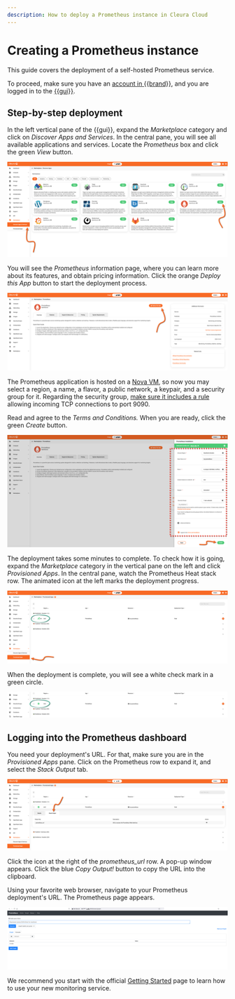 ```yaml
---
description: How to deploy a Prometheus instance in Cleura Cloud
---
```


# Creating a Prometheus instance

This guide covers the deployment of a self-hosted Prometheus service.

To proceed, make sure you have an [account in {{brand}}](../../getting-started/create-account.md), and you are logged in to the [{{gui}}](https://{{gui_domain}}).

## Step-by-step deployment

In the left vertical pane of the {{gui}}, expand the *Marketplace* category and click on *Discover Apps and Services*.
In the central pane, you will see all available applications and services.
Locate the *Prometheus* box and click the green *View* button.

![Select the Prometheus application](assets/new-prometheus/prometheus-01.png)

You will see the *Prometheus* information page, where you can learn more about its features, and obtain pricing information.
Click the orange *Deploy this App* button to start the deployment process.

![Start the Prometheus deployment process](assets/new-prometheus/prometheus-02.png)

The Prometheus application is hosted on a [Nova VM](../../openstack/nova/new-server.md), so now you may select a region, a name, a flavor, a public network, a keypair, and a security group for it.
Regarding the security group, [make sure it includes a rule](../../openstack/neutron/create-security-groups.md) allowing incoming TCP connections to port 9090.

Read and agree to the *Terms and Conditions.*
When you are ready, click the green *Create* button.

![Specify the characteristics of the particular Prometheus deployment](assets/new-prometheus/prometheus-03.png)

The deployment takes some minutes to complete.
To check how it is going, expand the *Marketplace* category in the vertical pane on the left and click *Provisioned Apps*.
In the central pane, watch the Prometheus Heat stack row.
The animated icon at the left marks the deployment progress.

![Check the deployment progress](assets/new-prometheus/prometheus-04.png)

When the deployment is complete, you will see a white check mark in a green circle.

![Prometheus is deployed](assets/new-prometheus/prometheus-05.png)

## Logging into the Prometheus dashboard

You need your deployment's URL.
For that, make sure you are in the *Provisioned Apps* pane.
Click on the Prometheus row to expand it, and select the *Stack Output* tab.

![Get default credentials and URL](assets/new-prometheus/prometheus-dashboard-01.png)

Click the icon at the right of the *prometheus_url* row.
A pop-up window appears.
Click the blue *Copy Output!* button to copy the URL into the clipboard.

Using your favorite web browser, navigate to your Prometheus deployment's URL.
The Prometheus page appears.

![The Prometheus page](assets/new-prometheus/prometheus-dashboard-03.png)

We recommend you start with the official [Getting Started](https://prometheus.io/docs/prometheus/latest/getting_started/) page to learn how to use your new monitoring service.

